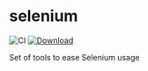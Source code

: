 # selenium

![CI](https://travis-ci.org/ebour/selenium.svg?branch=master) 
[![Download](https://api.bintray.com/maven/ebour/selenium/images/download.svg) ](https://bintray.com/jfrog/jfrog-jars/gradle-bintray-plugin/_latestVersion)

Set of tools to ease Selenium usage
